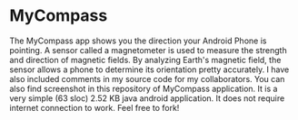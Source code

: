 # MyCompass
The MyCompass app shows you the direction your Android Phone is pointing. A sensor called a magnetometer is used to measure the strength and direction of magnetic fields. By analyzing Earth's magnetic field, the sensor allows a phone to determine its orientation pretty accurately. 
I have also included comments in my source code for my collaborators.
You can also find screenshot in this repository of MyCompass application.
It is a very simple (63 sloc) 2.52 KB java android application. It does not require internet connection to work.
Feel free to fork!
